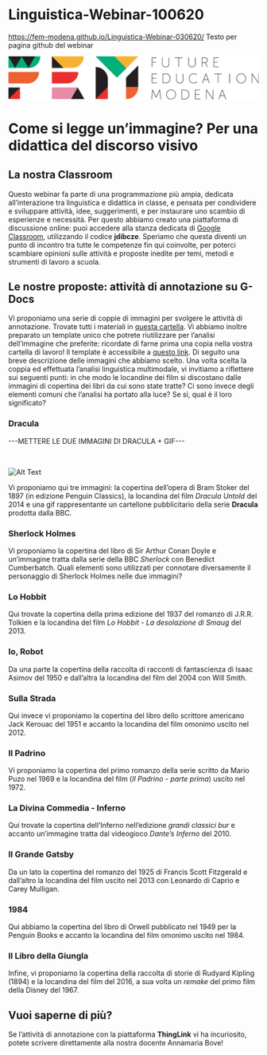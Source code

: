 # Linguistica-Webinar-100620
https://fem-modena.github.io/Linguistica-Webinar-030620/ 
Testo per pagina github del webinar
<script src="https://cdnjs.cloudflare.com/ajax/libs/font-awesome/5.13.0/js/all.min.js" integrity="sha256-KzZiKy0DWYsnwMF+X1DvQngQ2/FxF7MF3Ff72XcpuPs=" crossorigin="anonymous"></script>

<a href="https://fem.digital" rel="FEM Future Education Modena" target="_blank">![](FEM_Logo.png)</a>

# Come si legge un’immagine? Per una didattica del discorso visivo

## La nostra Classroom
Questo webinar fa parte di una programmazione più ampia, dedicata all’interazione tra linguistica e didattica in classe, e pensata per condividere e sviluppare attività, idee, suggerimenti, e per instaurare uno scambio di esperienze e necessità. Per questo abbiamo creato una piattaforma di discussione online: puoi accedere alla stanza dedicata di <a href="https://classroom.google.com/u/0/" target="_blank">Google Classroom</a>, utilizzando il codice **jdibcze**.
Speriamo che questa diventi un punto di incontro tra tutte le competenze fin qui coinvolte, per poterci scambiare opinioni sulle attività e proposte inedite per temi, metodi e strumenti di lavoro a scuola. 

## Le nostre proposte: attività di annotazione su G-Docs

Vi proponiamo una serie di coppie di immagini per svolgere le attività di annotazione. Trovate tutti i materiali in <a href="https://drive.google.com/drive/folders/1sFHrH9DmzxLmk9xGNnE3TNlLzTSzpMhI" target="_blank">questa cartella</a>. Vi abbiamo inoltre preparato un template unico che potrete riutilizzare per l’analisi dell’immagine che preferite: ricordate di farne prima una copia nella vostra cartella di lavoro! Il template è accessibile a <a href="https://docs.google.com/document/d/1PCVFKw4e0LTb41KfydVf74ajRHSyD7YgspjlNUh-rY8/edit#heading=h.woep0u49atx2" target="_blank">questo link</a>. 
Di seguito una breve descrizione delle immagini che abbiamo scelto. Una volta scelta la coppia ed effettuata l’analisi linguistica multimodale, vi invitiamo a riflettere sui seguenti punti: in che modo le locandine dei film si discostano dalle immagini di copertina dei libri da cui sono state tratte? Ci sono invece degli elementi comuni che l’analisi ha portato alla luce? Se sì, qual è il loro significato? 

### Dracula

---METTERE LE DUE IMMAGINI DI DRACULA + GIF---

![]()
![]()

![Alt Text](http://downrightcreepy.com/wp-content/uploads/2020/01/dracula-outdoor-ad-2020.gif) 

Vi proponiamo qui tre immagini: la copertina dell’opera di Bram Stoker del 1897 (in edizione Penguin Classics), la locandina del film *Dracula Untold* del 2014 e una gif rappresentante un cartellone pubblicitario della serie **Dracula** prodotta dalla BBC. 

### Sherlock Holmes

Vi proponiamo la copertina del libro di Sir Arthur Conan Doyle e un’immagine tratta dalla serie della BBC *Sherlock* con Benedict Cumberbatch. Quali elementi sono utilizzati per connotare diversamente il personaggio di Sherlock Holmes nelle due immagini?

### Lo Hobbit

Qui trovate la copertina della prima edizione del 1937 del romanzo di J.R.R. Tolkien e la locandina del film *Lo Hobbit - La desolazione di Smaug* del 2013. 

### Io, Robot

Da una parte la copertina della raccolta di racconti di fantascienza di Isaac Asimov del 1950 e dall’altra la locandina del film del 2004 con Will Smith.

### Sulla Strada

Qui invece vi proponiamo la copertina del libro dello scrittore americano Jack Kerouac del 1951 e accanto la locandina del film omonimo uscito nel 2012.

### Il Padrino

Vi proponiamo la copertina del primo romanzo della serie scritto da Mario Puzo nel 1969 e la locandina del film (*Il Padrino - parte prima*) uscito nel 1972.

### La Divina Commedia - Inferno

Qui trovate la copertina dell’Inferno nell’edizione *grandi classici bur* e accanto un’immagine tratta dal videogioco *Dante’s Inferno* del 2010.

### Il Grande Gatsby

Da un lato la copertina del romanzo del 1925 di Francis Scott Fitzgerald e dall’altro la locandina del film uscito nel 2013 con Leonardo di Caprio e Carey Mulligan.

### 1984

Qui abbiamo la copertina del libro di Orwell pubblicato nel 1949 per la Penguin Books e accanto la locandina del film omonimo uscito nel 1984. 

### Il Libro della Giungla 

Infine, vi proponiamo la copertina della raccolta di storie di Rudyard Kipling (1894) e la locandina del film del 2016, a sua volta un *remake* del primo film della Disney del 1967.

## Vuoi saperne di più?

Se l’attività di annotazione con la piattaforma **ThingLink** vi ha incuriosito, potete scrivere direttamente alla nostra docente Annamaria Bove!
